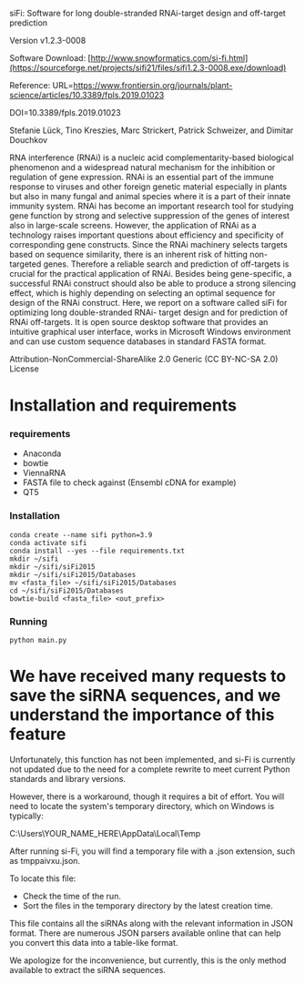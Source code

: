 siFi: Software for long double-stranded RNAi-target design and off-target prediction

Version v1.2.3-0008

Software Download: [http://www.snowformatics.com/si-fi.html](https://sourceforge.net/projects/sifi21/files/sifi1.2.3-0008.exe/download)

Reference: 
URL=https://www.frontiersin.org/journals/plant-science/articles/10.3389/fpls.2019.01023

DOI=10.3389/fpls.2019.01023

Stefanie Lück, Tino Kreszies, Marc Strickert, Patrick Schweizer, and Dimitar Douchkov

RNA interference (RNAi) is a nucleic acid complementarity-based biological phenomenon and a widespread natural mechanism for the inhibition or regulation of gene expression. RNAi is an essential part of the immune response to viruses and other foreign genetic material especially in plants but also in many fungal and animal species where it is a part of their innate immunity system. RNAi has become an important research tool for studying gene function by strong and selective suppression of the genes of interest also in large-scale screens. However, the application of RNAi as a technology raises important questions about efficiency and specificity of corresponding gene constructs. Since the RNAi machinery selects targets based on sequence similarity, there is an inherent risk of hitting non-targeted genes. Therefore a reliable search and prediction of off-targets is crucial for the practical application of RNAi. Besides being gene-specific, a successful RNAi construct should also be able to produce a strong silencing effect, which is highly depending on selecting an optimal sequence for design of the RNAi construct.
Here, we report on a software called siFi for optimizing long double-stranded RNAi- target design and for prediction of RNAi off-targets. It is open source desktop software that provides an intuitive graphical user interface, works in Microsoft Windows environment and can use custom sequence databases in  standard FASTA format. 

Attribution-NonCommercial-ShareAlike 2.0 Generic (CC BY-NC-SA 2.0) License
# Installation and requirements
### requirements
- Anaconda
- bowtie
- ViennaRNA
- FASTA file to check against (Ensembl cDNA for example)
- QT5

### Installation
```
conda create --name sifi python=3.9
conda activate sifi
conda install --yes --file requirements.txt
mkdir ~/sifi
mkdir ~/sifi/siFi2015
mkdir ~/sifi/siFi2015/Databases
mv <fasta_file> ~/sifi/siFi2015/Databases
cd ~/sifi/siFi2015/Databases
bowtie-build <fasta_file> <out_prefix>
```

### Running
`python main.py`

# We have received many requests to save the siRNA sequences, and we understand the importance of this feature
Unfortunately, this function has not been implemented, and si-Fi is currently not updated due to the need for a complete rewrite to meet current Python standards and library versions. 

However, there is a workaround, though it requires a bit of effort. You will need to locate the system's temporary directory, which on Windows is typically:

C:\Users\YOUR_NAME_HERE\AppData\Local\Temp

After running si-Fi, you will find a temporary file with a .json extension, such as tmppaivxu.json.

To locate this file:

- Check the time of the run.
- Sort the files in the temporary directory by the latest creation time.
  
This file contains all the siRNAs along with the relevant information in JSON format. There are numerous JSON parsers available online that can help you convert this data into a table-like format.

We apologize for the inconvenience, but currently, this is the only method available to extract the siRNA sequences.
